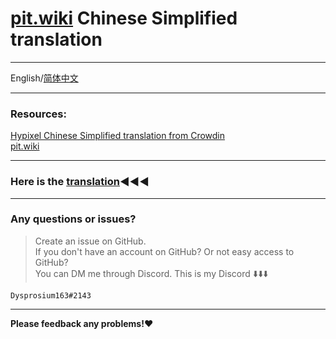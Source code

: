 # [pit.wiki](https://pit.wiki/) Chinese Simplified translation

---

 English/[简体中文](https://github.com/Dysprosium163/pitwiki_CS_translation/blob/main/README_Chinese_Simplified.md#pitwiki-%E7%AE%80%E4%BD%93%E4%B8%AD%E6%96%87%E7%BF%BB%E8%AF%91)

---

 ### Resources:                                   
 [Hypixel Chinese Simplified translation from Crowdin](https://crowdin.com/project/hypixel/zh-CN)     
 [pit.wiki](https://pit.wiki/)

---

### Here is the [translation](pitwiki_markdown):arrow_backward::arrow_backward::arrow_backward:  

---

 ### Any questions or issues?     
 >Create an issue on GitHub.     
 >If you don't have an account on GitHub? Or not easy access to GitHub?  
 >You can DM me through Discord.
 > This is my Discord :arrow_down::arrow_down::arrow_down:
 
    Dysprosium163#2143

---

**Please feedback any problems!:heart:**  
